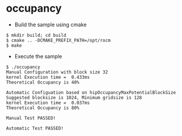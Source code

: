 # occupancy

- Build the sample using cmake
```
$ mkdir build; cd build
$ cmake .. -DCMAKE_PREFIX_PATH=/opt/rocm
$ make
```
- Execute the sample
```
$ ./occupancy
Manual Configuration with block size 32
kernel Execution time =  0.433ms
Theoretical Occupancy is 40%

Automatic Configuation based on hipOccupancyMaxPotentialBlockSize
Suggested blocksize is 1024, Minimum gridsize is 128
kernel Execution time =  0.037ms
Theoretical Occupancy is 80%

Manual Test PASSED!

Automatic Test PASSED!
```